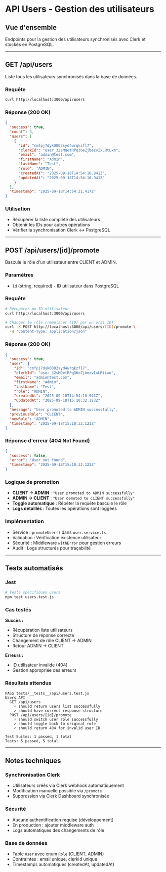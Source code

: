 # API Users - Gestion des utilisateurs

## Vue d'ensemble

Endpoints pour la gestion des utilisateurs synchronisés avec Clerk et stockés en PostgreSQL.

---

## GET /api/users

Liste tous les utilisateurs synchronisés dans la base de données.

### Requête

```bash
curl http://localhost:3000/api/users
```

### Réponse (200 OK)

```json
{
  "success": true,
  "count": 3,
  "users": [
    {
      "id": "cmfpj7dyk0002syd4wrqkzfl7",
      "clerkId": "user_32sMQetRPq36eZjbezvIxLRtLxm",
      "email": "admin@test.com",
      "firstName": "Admin",
      "lastName": "Test",
      "role": "ADMIN",
      "createdAt": "2025-09-18T14:54:16.941Z",
      "updatedAt": "2025-09-18T14:54:16.941Z"
    }
  ],
  "timestamp": "2025-09-18T14:54:21.417Z"
}
```

### Utilisation

- Récupérer la liste complète des utilisateurs
- Obtenir les IDs pour autres opérations
- Vérifier la synchronisation Clerk ↔ PostgreSQL

---

## POST /api/users/[id]/promote

Bascule le rôle d'un utilisateur entre CLIENT et ADMIN.

### Paramètres

- `id` (string, required) - ID utilisateur dans PostgreSQL

### Requête

```bash
# Récupérer un ID utilisateur
curl http://localhost:3000/api/users

# Changer le rôle (remplacer [ID] par un vrai ID)
curl -X POST http://localhost:3000/api/users/[ID]/promote \
  -H "Content-Type: application/json"
```

### Réponse (200 OK)

```json
{
  "success": true,
  "user": {
    "id": "cmfpj7dyk0002syd4wrqkzfl7",
    "clerkId": "user_32sMQetRPq36eZjbezvIxLRtLxm",
    "email": "admin@test.com",
    "firstName": "Admin",
    "lastName": "Test",
    "role": "ADMIN",
    "createdAt": "2025-09-18T14:54:16.941Z",
    "updatedAt": "2025-09-18T15:10:32.123Z"
  },
  "message": "User promoted to ADMIN successfully",
  "previousRole": "CLIENT",
  "newRole": "ADMIN",
  "timestamp": "2025-09-18T15:10:32.123Z"
}
```

### Réponse d'erreur (404 Not Found)

```json
{
  "success": false,
  "error": "User not found",
  "timestamp": "2025-09-18T15:10:32.123Z"
}
```

### Logique de promotion

- **CLIENT → ADMIN** : `"User promoted to ADMIN successfully"`
- **ADMIN → CLIENT** : `"User demoted to CLIENT successfully"`
- **Toggle automatique** : Répéter la requête bascule le rôle
- **Logs détaillés** : Toutes les opérations sont loggées

### Implémentation

- Service : `promoteUser()` dans `user.service.ts`
- Validation : Vérification existence utilisateur
- Sécurité : Middleware `withError` pour gestion erreurs
- Audit : Logs structurés pour traçabilité

---

## Tests automatisés

### Jest

```bash
# Tests spécifiques users
npm test users.test.js
```

### Cas testés

**Succès :**

- Récupération liste utilisateurs
- Structure de réponse correcte
- Changement de rôle CLIENT → ADMIN
- Retour ADMIN → CLIENT

**Erreurs :**

- ID utilisateur invalide (404)
- Gestion appropriée des erreurs

### Résultats attendus

```
PASS tests/__tests__/api/users.test.js
Users API
  GET /api/users
    ✓ should return users list successfully
    ✓ should have correct response structure
  POST /api/users/[id]/promote
    ✓ should switch user role successfully
    ✓ should toggle back to original role
    ✓ should return 404 for invalid user ID

Test Suites: 1 passed, 1 total
Tests: 5 passed, 5 total
```

---

## Notes techniques

### Synchronisation Clerk

- Utilisateurs créés via Clerk webhook automatiquement
- Modification manuelle possible via `/promote`
- Suppression via Clerk Dashboard synchronisée

### Sécurité

- Aucune authentification requise (développement)
- En production : ajouter middleware auth
- Logs automatiques des changements de rôle

### Base de données

- Table `User` avec enum `Role` (CLIENT, ADMIN)
- Contraintes : email unique, clerkId unique
- Timestamps automatiques (createdAt, updatedAt)
